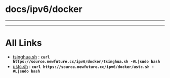 
# docs/ipv6/docker
---



---

# All Links

* [tsinghua.sh](tsinghua.sh) : **`curl https://source.newfuture.cc/ipv6/docker/tsinghua.sh -#L|sudo bash`** 
* [ustc.sh](ustc.sh) : **`curl https://source.newfuture.cc/ipv6/docker/ustc.sh -#L|sudo bash`** 

